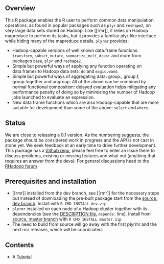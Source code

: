 &nbsp;
## Overview

This R package enables the R user to perform common data manipulation operations, as found in popular packages such as `plyr` and `reshape2`, on very large data sets stored on Hadoop. Like [[rmr]], it relies on Hadoop mapreduce to perform its tasks, but it provides a familiar plyr-like interface while hiding many of the mapreduce details. `plyrmr` provides:

* Hadoop-capable versions of well known data.frame functions: `transform`, `subset`, `mutate`, `summarize`, `melt`, `dcast` and more from packages `base`, `plyr` and `reshape2`.
* Simple but powerful ways of applying any function operating on data.frames to Hadoop data sets: `do` and `magic.wand`.
* Simple but powerful ways of aggregating data: group., group.f, group.together and ungroup.
All of the above can be combined by normal functional composition: delayed evaluation helps mitigating any performance penalty of doing so by minimizing the number of Hadoop jobs launched to evaluate an expression.
* New data frame functions which are also Hadoop-capable that are more suitable for development than some of the above: `select` and `where`.

## Status
We are close to releasing a 0.1 version. As the numbering suggests, the package should be considered work in progress and the API is not cast in stone yet. We seek feedback at an early time to drive further development.
This package has a [Github repo](http://github/com/RevolutionAnalytics/plyrmr), please feel free to enter an issue there to discuss problems, existing or missing features and what not (anything that requires an answer from the devs). For general discussions head to the [RHadoop forum](https://groups.google.com/forum/?hl=en-US&fromgroups#!forum/rhadoop)


## Prerequisites and installation

 * [[rmr]] installed from the dev branch, see [[rmr]] for the necessary steps but instead of downloading the pre-built package start from the [source, dev branch](https://github.com/RevolutionAnalytics/rmr2/archive/dev.zip). Install with `R CMD INSTALL dev.zip`.
 * `plyrmr` installed on each node of a Hadoop cluster together with its dependencies (see the [DESCRIPTION file](https://github.com/RevolutionAnalytics/plyrmr/blob/master/DESCRIPTION), `depends:` line). Install from [source, master branch](https://github.com/RevolutionAnalytics/plyrmr/archive/master.zip) with `R CMD INSTALL master.zip`
 * The need to build from source will go away with the first plyrmr and the next rmr releases, which will be coordinated.
 
## Contents

 * A [Tutorial](https://github.com/RevolutionAnalytics/plyrmr/blob/master/docs/tutorial.md)